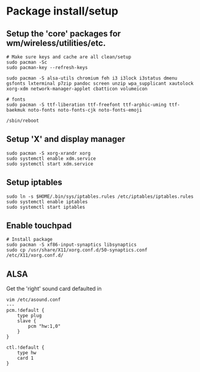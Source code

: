 # Package install/setup

## Setup the 'core' packages for wm/wireless/utilities/etc.
```
# Make sure keys and cache are all clean/setup
sudo pacman -Sc
sudo pacman-key --refresh-keys

sudo pacman -S alsa-utils chromium feh i3 i3lock i3status dmenu gsfonts lxterminal p7zip pandoc screen unzip wpa_supplicant xautolock xorg-xdm network-manager-applet cbatticon volumeicon

# fonts
sudo pacman -S ttf-liberation ttf-freefont ttf-arphic-uming ttf-baekmuk noto-fonts noto-fonts-cjk noto-fonts-emoji

/sbin/reboot
```

## Setup 'X' and display manager
```
sudo pacman -S xorg-xrandr xorg
sudo systemctl enable xdm.service
sudo systemctl start xdm.service
```

## Setup iptables
```
sudo ln -s $HOME/.bin/sys/iptables.rules /etc/iptables/iptables.rules
sudo systemctl enable iptables
sudo systemctl start iptables
```

## Enable touchpad
```
# Install package
sudo pacman -S xf86-input-synaptics libsynaptics
sudo cp /usr/share/X11/xorg.conf.d/50-synaptics.conf /etc/X11/xorg.conf.d/
```

## ALSA
Get the 'right' sound card defaulted in
```
vim /etc/asound.conf
---
pcm.!default {
	type plug
	slave {
		pcm "hw:1,0"
	}
}

ctl.!default {
	type hw
	card 1
}
```
